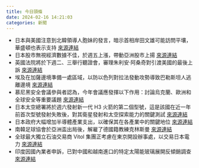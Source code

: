 ```yaml
---
title: 今日頭條
date: 2024-02-16 14:21:03
categories: 新聞            
---
```

- 日本與美國注意到北韓領導人胞妹的發言，暗示首相岸田文雄可能訪問平壤，華盛頓也表示支持 [來源連結](https://www.japantimes.co.jp/news/2024/02/16/japan/politics/japan-north-korea-summit-push/)
- 日本股市無視經濟數據不佳，於週五上漲，帶動亞洲股市上揚 [來源連結](https://edition.cnn.com/2024/02/16/economy/japan-uk-us-recession-explainer/index.html)
- 英國法院將於下週二、三舉行聽證會，審理朱利安·阿桑奇對引渡美國的最後上訴 [來源連結](https://www.theguardian.com/media/2024/feb/16/julian-assange-to-find-out-next-week-if-he-can-appeal-against-extradition-to-us)
- 埃及在加薩邊境準備一處區域，以防以色列對拉法發動攻勢導致巴勒斯坦人逃離邊境 [來源連結](https://www.theguardian.com/world/live/2024/feb/16/middle-east-crisis-live-israel-gaza-rafah-hamas-biden-cairo-ceasefire-talks-live-news)
- 慕尼黑安全會議參與者認為，今年會議應發揮以下作用：討論烏克蘭、歐洲和全球安全等重要議題 [來源連結](https://www.theguardian.com/world/live/2024/feb/16/europe-live-leaders-gather-for-munich-security-conference)
- 日本太空總署將於週六發射新一代 H3 火箭的第二個型號，這是該國在近一年前首次型號發射失敗後，對其衛星發射和太空探索能力的關鍵測試 [來源連結](https://www.japantimes.co.jp/news/2024/02/16/japan/science-health/jaxa-h3-launch-retry/)
- 日本政府大幅增加半導體產業支出，以確保其在各產業中的關鍵地位 [來源連結](https://www.japantimes.co.jp/business/2024/02/16/companies/japan-boosts-aid-to-chip-projects/)
- 南韓足球協會於亞洲盃出局後，解雇了德國籍教練克林斯曼 [來源連結](https://www.japantimes.co.jp/sports/2024/02/16/soccer/south-korea-fire-klinsmann/)
- 全球最大獨立石油交易商 Vitol 集團正考慮在東京開設辦事處，以交易日本電力 [來源連結](https://www.japantimes.co.jp/business/2024/02/16/companies/vitol-japan-power-market/)
- 印度因國內業者申訴，已對中國和越南進口的特定太陽能玻璃展開反傾銷調查 [來源連結](https://www.thehindu.com/business/markets/india-initiates-anti-dumping-probe-into-imports-of-solar-glass-from-china-vietnam/article67852609.ece)



